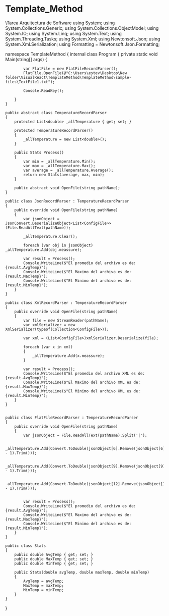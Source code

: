 # Template_Method
\\Tarea Arquitectura de Software
using System;
using System.Collections.Generic;
using System.Collections.ObjectModel;
using System.IO;
using System.Linq;
using System.Text;
using System.Threading.Tasks;
using System.Xml;
using Newtonsoft.Json;
using System.Xml.Serialization;
using Formatting = Newtonsoft.Json.Formatting;

namespace TemplateMethod
{
    internal class Program
    {
        private static void Main(string[] args)
        {

            var FlatFile = new FlatFileRecordParser();
            FlatFile.OpenFile(@"C:\Users\estev\Desktop\New folder\VisualReact\TemplateMethod\TemplateMethod\sample-files\TextFile1.txt");

            Console.ReadKey();

        }
    }

    public abstract class TemperatureRecordParser
    {
        protected List<double> _allTemperature { get; set; }

        protected TemperatureRecordParser()
        {
            _allTemperature = new List<double>();
        }

        public Stats Process()
        {
            var min = _allTemperature.Min();
            var max = _allTemperature.Max();
            var average = _allTemperature.Average();
            return new Stats(average, max, min);
        }

        public abstract void OpenFile(string pathName);
    }

    public class JsonRecordParser : TemperatureRecordParser
    {
        public override void OpenFile(string pathName)
        {
            var jsonObject = JsonConvert.DeserializeObject<List<ConfigFile>>(File.ReadAllText(pathName));

            _allTemperature.Clear();

            foreach (var obj in jsonObject) _allTemperature.Add(obj.meassure);

            var result = Process();
            Console.WriteLine($"El promedio del archivo es de: {result.AvgTemp}");
            Console.WriteLine($"El Maximo del archivo es de: {result.MaxTemp}");
            Console.WriteLine($"El Minimo del archivo es de: {result.MinTemp}");
        }
    }

    public class XmlRecordParser : TemperatureRecordParser
    {
        public override void OpenFile(string pathName)
        {
            var file = new StreamReader(pathName);
            var xmlSerializer = new XmlSerializer(typeof(Collection<ConfigFile>));

            var xml = (List<ConfigFile>)xmlSerializer.Deserialize(file);

            foreach (var x in xml)
            {
                _allTemperature.Add(x.meassure);
            }

            var result = Process();
            Console.WriteLine($"El promedio del archivo XML es de: {result.AvgTemp}");
            Console.WriteLine($"El Maximo del archivo XML es de: {result.MaxTemp}");
            Console.WriteLine($"El Minimo del archivo XML es de: {result.MinTemp}");
        }
    }


    public class FlatFileRecordParser : TemperatureRecordParser
    {
        public override void OpenFile(string pathName)
        {
            var jsonObject = File.ReadAllText(pathName).Split('|');

            _allTemperature.Add(Convert.ToDouble(jsonObject[6].Remove(jsonObject[6].Length - 1).Trim()));

            _allTemperature.Add(Convert.ToDouble(jsonObject[9].Remove(jsonObject[9].Length - 1).Trim()));

            _allTemperature.Add(Convert.ToDouble(jsonObject[12].Remove(jsonObject[12].Length - 1).Trim()));


            var result = Process();
            Console.WriteLine($"El promedio del archivo es de: {result.AvgTemp}");
            Console.WriteLine($"El Maximo del archivo es de: {result.MaxTemp}");
            Console.WriteLine($"El Minimo del archivo es de: {result.MinTemp}");
        }
    }

    public class Stats
    {
        public double AvgTemp { get; set; }
        public double MaxTemp { get; set; }
        public double MinTemp { get; set; }

        public Stats(double avgTemp, double maxTemp, double minTemp)
        {
            AvgTemp = avgTemp;
            MaxTemp = maxTemp;
            MinTemp = minTemp;
        }
    }
}
